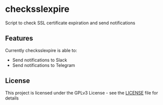 # checksslexpire
Script to check SSL certificate expiration and send notifications

## Features

Currently checksslexpire is able to:
- Send notifications to Slack
- Send notifications to Telegram


## License

This project is licensed under the GPLv3 License - see the [LICENSE](LICENSE) file for details
